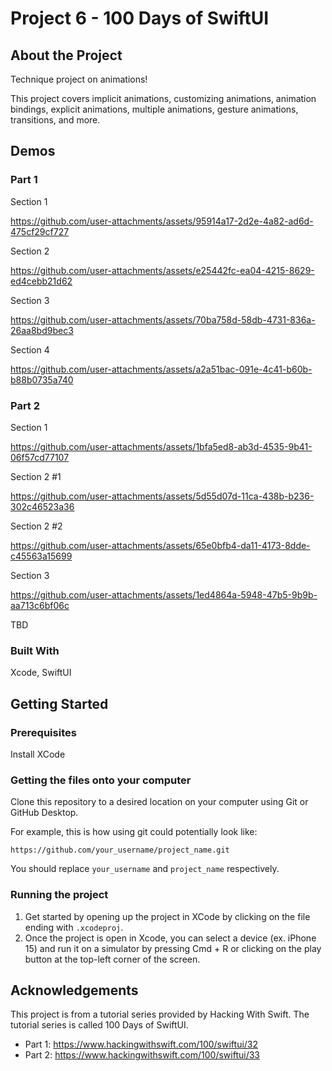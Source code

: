 # Project 6 - 100 Days of SwiftUI

## About the Project

Technique project on animations!

This project covers implicit animations, customizing animations, animation bindings, explicit animations, multiple animations, gesture animations, transitions, and more.

## Demos


### Part 1 

Section 1

https://github.com/user-attachments/assets/95914a17-2d2e-4a82-ad6d-475cf29cf727

Section 2

https://github.com/user-attachments/assets/e25442fc-ea04-4215-8629-ed4cebb21d62

Section 3

https://github.com/user-attachments/assets/70ba758d-58db-4731-836a-26aa8bd9bec3

Section 4

https://github.com/user-attachments/assets/a2a51bac-091e-4c41-b60b-b88b0735a740


### Part 2

Section 1

https://github.com/user-attachments/assets/1bfa5ed8-ab3d-4535-9b41-06f57cd77107

Section 2 #1

https://github.com/user-attachments/assets/5d55d07d-11ca-438b-b236-302c46523a36

Section 2 #2

https://github.com/user-attachments/assets/65e0bfb4-da11-4173-8dde-c45563a15699

Section 3

https://github.com/user-attachments/assets/1ed4864a-5948-47b5-9b9b-aa713c6bf06c

TBD

### Built With

Xcode, SwiftUI

## Getting Started

### Prerequisites

Install XCode

### Getting the files onto your computer

Clone this repository to a desired location on your computer using Git or GitHub Desktop. 

For example, this is how using git could potentially look like: 
```
https://github.com/your_username/project_name.git
```

You should replace `your_username` and `project_name` respectively.

### Running the project

1. Get started by opening up the project in XCode by clicking on the file ending with `.xcodeproj`.
2. Once the project is open in Xcode, you can select a device (ex. iPhone 15) and run it on a simulator by pressing Cmd + R or clicking on the play button at the top-left corner of the screen.

## Acknowledgements

This project is from a tutorial series provided by Hacking With Swift. The tutorial series is called 100 Days of SwiftUI.

- Part 1: https://www.hackingwithswift.com/100/swiftui/32
- Part 2: https://www.hackingwithswift.com/100/swiftui/33

